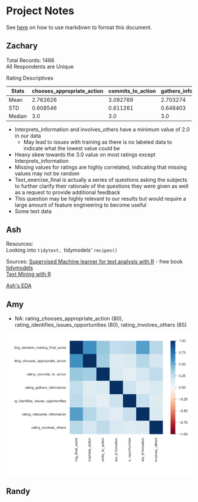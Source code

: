 # Project Notes
See [here](https://docs.github.com/en/get-started/writing-on-github/getting-started-with-writing-and-formatting-on-github/basic-writing-and-formatting-syntax) on how to use markdown to format this document.

## Zachary
Total Records: 1466  
All Respondents are Unique 

Rating Descriptives  

Stats | chooses_appropriate_action | commits_to_action | gathers_information | identifies_issues_opportunities | interprets_information | involves_others | final_score 
---------|----------|---------|---------|----------|---------|---------|----------
 Mean | 2.762626 | 3.092769 | 2.703274 | 2.668831 | 2.465211 | 2.80449 | 3.22101 
 STD | 0.608546 | 0.611261 | 0.648403 | 0.564276 | 0.619769 | 0.673092 | 1.308516 
 Median | 3.0 | 3.0 | 3.0 | 3.0 | 2.0 | 3.0 | 3.0 
 
- Interprets_information and involves_others have a minimum value of 2.0 in our data
  -  May lead to issues with training as there is no labeled data to indicate what the lowest value could be
-  Heavy skew towards the 3.0 value on most ratings except Interprets_information
-  Missing values for ratings are highly correlated, indicating that missing values may not be random
-  Text_exercise_final is actually a series of questions asking the subjects to further clarify their rationale of the questions they were given as well as a request to provide additional feedback
  -  This question may be highly relevant to our results but would require a large amount of feature engineering to become useful
-  Some text data 

## Ash

Resources:  
Looking into `tidytext, `tidymodels' `recipes()`  

Sources:
[Supervised Machine learner for text analysis with R](https://smltar.com/)  - free book  
[tidymodels](https://www.tidymodels.org/)  
[Text Mining with R](https://www.tidytextmining.com/index.html)  

[Ash's EDA](/R/ash-eda.md)

## Amy

- NA: rating_chooses_appropriate_action (80), rating_identifies_issues_opportunities (80), rating_involves_others (85)  

![](/assets/amy-cor.png)

## Randy


